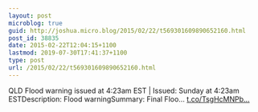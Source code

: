```yaml
---
layout: post
microblog: true
guid: http://joshua.micro.blog/2015/02/22/t569301609890652160.html
post_id: 38835
date: 2015-02-22T12:04:15+1100
lastmod: 2019-07-30T17:41:37+1100
type: post
url: /2015/02/22/t569301609890652160.html
---
```

QLD Flood warning issued at 4:23am EST | Issued: Sunday at 4:23am ESTDescription: Flood warningSummary: Final Floo… [t.co/TsgHcMNPb...](http://t.co/TsgHcMNPbW)
